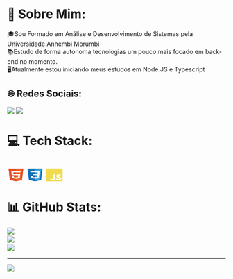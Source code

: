 # 💫 Sobre Mim:
🎓Sou Formado em Análise e Desenvolvimento de Sistemas pela Universidade Anhembi Morumbi <br>
📚Estudo de forma autonoma tecnologias um pouco mais focado em back-end no momento.<br>
🖥️Atualmente estou iniciando meus estudos em Node.JS e Typescript

## 🌐 Redes Sociais:
<div>
   <a href = "mailto:contatoryanroch321@gmail.com"><img src="https://img.shields.io/badge/-Gmail-%23333?style=for-the-badge&logo=gmail&logoColor=white" target="_blank"></a>
  <a href="https://www.linkedin.com/in/ryan-r-silva/" target="_blank"><img src="https://img.shields.io/badge/-LinkedIn-%230077B5?style=for-the-badge&logo=linkedin&logoColor=white" target="_blank"></a>
</div>

# 💻 Tech Stack:
<div style="display: inline_block"><br>
  <img align="center" alt="Rafa-HTML" height="30" width="40" src="https://raw.githubusercontent.com/devicons/devicon/master/icons/html5/html5-original.svg">
  <img align="center" alt="Rafa-CSS" height="30" width="40" src="https://raw.githubusercontent.com/devicons/devicon/master/icons/css3/css3-original.svg">  
  <img align="center" alt="Rafa-Js" height="30" width="40" src="https://raw.githubusercontent.com/devicons/devicon/master/icons/javascript/javascript-plain.svg">
</div>

# 📊 GitHub Stats:
![](https://github-readme-stats.vercel.app/api?username=Raakyo&show_icons=true&theme=dark&hide_border=false&include_all_commits=false&count_private=true)<br/>
![](https://github-readme-streak-stats.herokuapp.com/?user=Raakyo&theme=dark&hide_border=false&include_all_commits=true)<br/>
![](https://github-readme-stats.vercel.app/api/top-langs/?username=Raakyo&theme=dark&hide_border=false&include_all_commits=true&count_private=true&layout=compact)

---
[![](https://visitcount.itsvg.in/api?id=Raakyo&icon=0&color=0)](https://visitcount.itsvg.in)

<!-- Proudly created with GPRM ( https://gprm.itsvg.in ) -->
